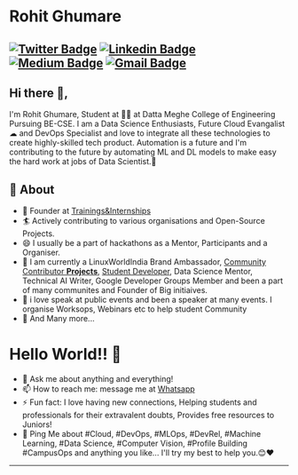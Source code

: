 # Rohit Ghumare
[![Twitter Badge](http://img.shields.io/badge/-@ghumare64-1ca0f1?style=social&logo=twitter&logoColor=blue&link=https://twitter.com/ghumare64)](https://twitter.com/ghumare64) [![Linkedin Badge](https://img.shields.io/badge/-RohitGhumare-blue?style=social&logo=Linkedin&logoColor=blue&link=https://www.linkedin.com/in/rohit-ghumare/)](https://www.linkedin.com/in/rohit-ghumare/) [![Medium Badge](https://img.shields.io/badge/-@RohitGhumare-03a57a?style=social&labelColor=black&logo=Medium&link=https://medium.com/@ghumare64/)](https://medium.com/@ghumare64/)
[![Gmail Badge](https://img.shields.io/badge/-GMail-c14438?style=social&logo=Gmail&logoColor=red&link=mailto:ghumare64@gmail.com)](mailto:ghumare64@gmail.com)
---
## Hi there 👋,           
I'm Rohit Ghumare, Student at 👨‍💻 at Datta Meghe College of Engineering Pursuing BE-CSE. I am a Data Science Enthusiasts, Future Cloud Evangalist☁ and DevOps Specialist and love to integrate all these technologies to create highly-skilled tech product. Automation is a future and I'm contributing to the future by automating ML and DL models to make easy the hard work at jobs of Data Scientist.🙏

## 🧐 About
- 🤠 Founder at [Trainings&Internships](https://www.linkedin.com/company/31274568/)
- 🏄‍ Actively contributing to various organisations and Open-Source Projects.
- 😄 I usually be a part of hackathons as a Mentor, Participants and a Organiser.
- 🔭 I am currently a LinuxWorldIndia Brand Ambassador, [Community Contributor **Projects**](https://github.com/colearninglounge/co-learning-lounge), [Student Developer](https://criodo.github.io/Crio-Launch-Feb-2020-ghumare64/), Data Science Mentor, Technical AI Writer, Google Developer Groups Member and been a part of many communites and Founder of Big initiaives.
- 🌱 i love speak at public events and been a speaker at many events. I organise Worksops, Webinars etc to help student Community
- 👯 And Many more...

# Hello World!! 🤔
- 💬 Ask me about anything and everything! 
- 📫 How to reach me: message me at [Whatsapp](https://wa.me/8286933169)
- ⚡ Fun fact: I love having new connections, Helping students and professionals for their extravalent doubts, Provides free resources to Juniors! 
- 💬 Ping Me about #Cloud, #DevOps, #MLOps, #DevRel, #Machine Learning, #Data Science, #Computer Vision, #Profile Building #CampusOps and anything you like... I'll try my best to help you.😊❤
---
<!--
**sakshamtaneja21/rohitg00** is a ✨ _special_ ✨ repository because its `README.md` (this file) appears on your GitHub profile.



-->
